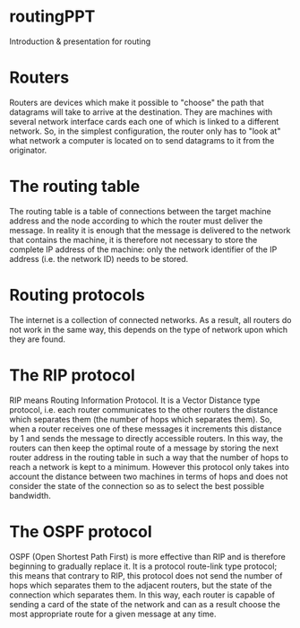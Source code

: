 # routingPPT
Introduction &amp; presentation for routing

# Routers
Routers are devices which make it possible to "choose" the path that datagrams will take to arrive at the destination. 
They are machines with several network interface cards each one of which is linked to a different network. So, in the simplest configuration, the router only has to "look at" what network a computer is located on to send datagrams to it from the originator. 

# The routing table
The routing table is a table of connections between the target machine address and the node according to which the router must deliver the message. In reality it is enough that the message is delivered to the network that contains the machine, it is therefore not necessary to store the complete IP address of the machine: only the network identifier of the IP address 
(i.e. the network ID) needs to be stored. 

# Routing protocols
The internet is a collection of connected networks. As a result, all routers do not work in the same way, this depends on the type of network upon which they are found. 

# The RIP protocol
RIP means Routing Information Protocol. It is a Vector Distance type protocol, i.e. each router communicates to the other routers the distance which separates them (the number of hops which separates them). So, when a router receives one of these messages it increments this distance by 1 and sends the message to directly accessible routers. In this way, the routers can then keep the optimal route of a message by storing the next router address in the routing table in such a way that the number of hops to reach a network is kept to a minimum. However this protocol only takes into account the distance between two machines in terms of hops and does not consider the state of the connection so as to select the best possible bandwidth. 

# The OSPF protocol
OSPF (Open Shortest Path First) is more effective than RIP and is therefore beginning to gradually replace it. It is a protocol route-link type protocol; this means that contrary to RIP, this protocol does not send the number of hops which separates them to the adjacent routers, but the state of the connection which separates them. In this way, each router is capable of sending a card of the state of the network and can as a result choose the most appropriate route for a given message at any time. 
